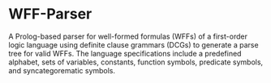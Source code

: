 # WFF-Parser
A Prolog-based parser for well-formed formulas (WFFs) of a first-order logic language using definite clause grammars (DCGs) to generate a parse tree for valid WFFs. The language specifications include a predefined alphabet, sets of variables, constants, function symbols, predicate symbols, and syncategorematic symbols.
